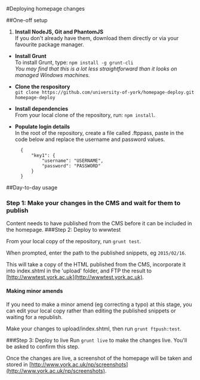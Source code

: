 #Deploying homepage changes

##One-off setup
1. __Install NodeJS, Git and PhantomJS__  
If you don't already have them, download them directly or via your favourite package manager.
* __Install Grunt__  
To install Grunt, type:
`npm install -g grunt-cli`  
*You may find that this is a lot less straightforward than it looks on managed Windows machines.*
* __Clone the respository__  
`git clone https://github.com/university-of-york/homepage-deploy.git homepage-deploy`
* __Install dependencies__  
From your local clone of the repository, run:
`npm install`.
* __Populate login details__  
In the root of the repository, create a file called .ftppass, paste in the code below and replace the username and password values.

		{  
			"key1": {  
  				"username": "USERNAME",  
  				"password": "PASSWORD"  
  			}  
  		}

##Day-to-day usage
### Step 1: Make your changes in the CMS and wait for them to publish
Content needs to have published from the CMS before it can be included in the homepage.
###Step 2: Deploy to wwwtest

From your local copy of the repository, run `grunt test`.

When prompted, enter the path to the published snippets, eg `2015/02/16`.

This will take a copy of the HTML published from the CMS, incorporate it into index.shtml in the 'upload' folder, and FTP the result to [http://wwwtest.york.ac.uk](http://wwwtest.york.ac.uk).

#### Making minor amends
If you need to make a minor amend (eg correcting a typo) at this stage, you can edit your local copy rather than editing the published snippets or waiting for a republish.

Make your changes to upload/index.shtml, then run `grunt ftpush:test`.


###Step 3: Deploy to live
Run `grunt live` to make the changes live. You'll be asked to confirm this step.

Once the changes are live, a screenshot of the homepage will be taken and stored in [http://www.york.ac.uk/np/screenshots](http://www.york.ac.uk/np/screenshots).

